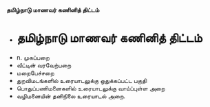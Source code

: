 **தமிழ்நாடு மாணவர் கணினித் திட்டம்**
- # தமிழ்நாடு மாணவர் கணினித் திட்டம்
- n. முகப்பறை
- வீட்டின் வரவேற்பறை
- மறைபேச்சறை
- துறவிமடங்களில் உரையாடலுக்கு ஒதுக்கப்பட்ட பகுதி
- பொதுப்பணிமனைகளில் உரையாடலுக்கு வாய்ப்புள்ள அறை
- வழிமனையின் தனிநிலை உரையாடல் அறை.

